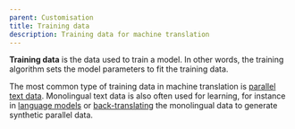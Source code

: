 ```yaml
---
parent: Customisation
title: Training data
description: Training data for machine translation
---
```


**Training data** is the data used to train a model.
In other words, the training algorithm sets the model parameters to fit the training data.

The most common type of training data in machine translation is [parallel text data](/parallel-data).
Monolingual text data is also often used for learning, for instance in [language models](/language-model) or [back-translating](/back-translation) the monolingual data to generate synthetic parallel data.
